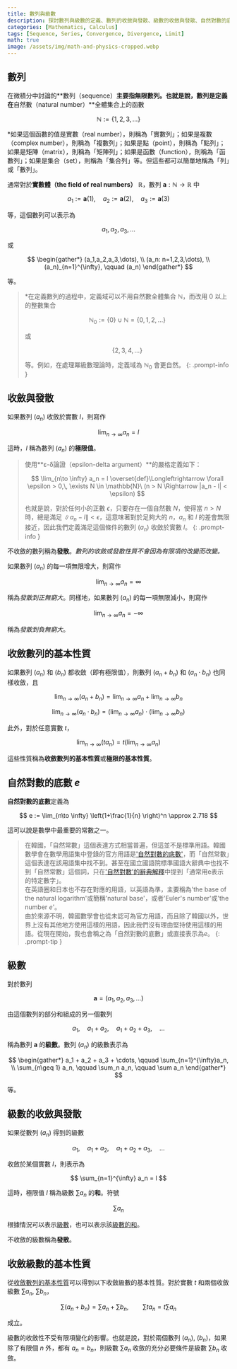 ```yaml
---
title: 數列與級數
description: 探討數列與級數的定義、數列的收斂與發散、級數的收斂與發散、自然對數的底數e的定義等微積分的基礎概念。
categories: [Mathematics, Calculus]
tags: [Sequence, Series, Convergence, Divergence, Limit]
math: true
image: /assets/img/math-and-physics-cropped.webp
---
```


## 數列
在微積分中討論的**數列（sequence）**主要指無限數列。也就是說，數列是定義在**自然數（natural number）**全體集合上的函數

$$ \mathbb{N} := \{1,2,3,\dots\} $$

*如果這個函數的值是實數（real number），則稱為「實數列」；如果是複數（complex number），則稱為「複數列」；如果是點（point），則稱為「點列」；如果是矩陣（matrix），則稱為「矩陣列」；如果是函數（function），則稱為「函數列」；如果是集合（set），則稱為「集合列」等。但這些都可以簡單地稱為「列」或「數列」。

通常對於**實數體（the field of real numbers）** $\mathbb{R}$，數列 $\mathbf{a}: \mathbb{N} \to \mathbb{R}$ 中

$$ a_1 := \mathbf{a}(1), \quad a_2 := \mathbf{a}(2), \quad a_3 := \mathbf{a}(3) $$

等，這個數列可以表示為

$$ a_1,\, a_2,\, a_3,\, \dots $$

或

$$ \begin{gather*}
(a_1,a_2,a_3,\dots), \\
(a_n: n=1,2,3,\dots), \\
(a_n)_{n=1}^{\infty}, \qquad (a_n)
\end{gather*} $$

等。

> *在定義數列的過程中，定義域可以不用自然數全體集合 $\mathbb{N}$，而改用 $0$ 以上的整數集合
>
> $$ \mathbb{N}_0 := \{0\} \cup \mathbb{N} = \{0,1,2,\dots\} $$
>
> 或
>
> $$\{2,3,4,\dots \}$$
>
> 等。例如，在處理冪級數理論時，定義域為 $\mathbb{N}_0$ 會更自然。
{: .prompt-info }

## 收斂與發散
如果數列 $(a_n)$ 收斂於實數 $l$，則寫作

$$ \lim_{n\to \infty} a_n = l $$

這時，$l$ 稱為數列 $(a_n)$ 的**極限值**。

> 使用**ε-δ論證（epsilon-delta argument）**的嚴格定義如下：
>
> $$ \lim_{n\to \infty} a_n = l \overset{def}\Longleftrightarrow \forall \epsilon > 0,\, \exists N \in \mathbb{N}\ (n > N \Rightarrow |a_n - l| < \epsilon) $$
>
> 也就是說，對於任何小的正數 $\epsilon$，只要存在一個自然數 $N$，使得當 $n>N$ 時，總是滿足 $\|a_n - l \| < \epsilon$，這意味著對於足夠大的 $n$，$a_n$ 和 $l$ 的差會無限接近，因此我們定義滿足這個條件的數列 $(a_n)$ 收斂於實數 $l$。
{: .prompt-info }

不收斂的數列稱為**發散**。*數列的收斂或發散性質不會因為有限項的改變而改變。*

如果數列 $(a_n)$ 的每一項無限增大，則寫作

$$ \lim_{n\to \infty} a_n = \infty $$

稱為*發散到正無窮大*。同樣地，如果數列 $(a_n)$ 的每一項無限減小，則寫作

$$ \lim_{n\to \infty} a_n = -\infty $$

稱為*發散到負無窮大*。

## 收斂數列的基本性質
如果數列 $(a_n)$ 和 $(b_n)$ 都收斂（即有極限值），則數列 $(a_n + b_n)$ 和 $(a_n \cdot b_n)$ 也同樣收斂，且

$$ \lim_{n\to \infty} (a_n + b_n) = \lim_{n\to \infty} a_n + \lim_{n\to \infty} b_n \label{eqn:props_of_conv_series_1}\tag{1}$$

$$ \lim_{n\to \infty} (a_n \cdot b_n) = \left(\lim_{n\to \infty} a_n \right) \cdot \left(\lim_{n\to \infty} b_n \right) \label{eqn:props_of_conv_series_2}\tag{2}$$

此外，對於任意實數 $t$，

$$ \lim_{n\to \infty} (t a_n) = t\left(\lim_{n\to \infty} a_n \right) \label{eqn:props_of_conv_series_3}\tag{3}$$

這些性質稱為**收斂數列的基本性質**或**極限的基本性質**。

## 自然對數的底數 $e$
**自然對數的底數**定義為

$$ e := \lim_{n\to \infty} \left(1+\frac{1}{n} \right)^n \approx 2.718 $$

這可以說是數學中最重要的常數之一。

> 在韓國，「自然常數」這個表達方式相當普遍，但這並不是標準用語。韓國數學會在數學用語集中登錄的官方用語是['自然對數的底數'](https://www.kms.or.kr/mathdict/list.html?key=kname&keyword=%EC%9E%90%EC%97%B0%EB%A1%9C%EA%B7%B8%EC%9D%98+%EB%B0%91)，而「自然常數」這個表達在該用語集中找不到。甚至在國立國語院標準國語大辭典中也找不到「自然常數」這個詞，只在['自然對數'的辭典解釋](https://stdict.korean.go.kr/search/searchView.do?pageSize=10&searchKeyword=%EC%9E%90%EC%97%B0%EB%A1%9C%EA%B7%B8)中提到「通常用e表示的特定數字」。  
> 在英語圈和日本也不存在對應的用語，以英語為準，主要稱為'the base of the natural logarithm'或簡稱'natural base'，或者'Euler's number'或'the number $e$'。  
> 由於來源不明，韓國數學會也從未認可為官方用語，而且除了韓國以外，世界上沒有其他地方使用這樣的用語，因此我們沒有理由堅持使用這樣的用語。從現在開始，我也會稱之為「自然對數的底數」或直接表示為$e$。
{: .prompt-tip }

## 級數
對於數列

$$ \mathbf{a} = (a_1, a_2, a_3, \dots) $$

由這個數列的部分和組成的另一個數列

$$ a_1, \quad a_1 + a_2, \quad a_1 + a_2 + a_3, \quad \dots $$

稱為數列 $\mathbf{a}$ 的**級數**。數列 $(a_n)$ 的級數表示為

$$ \begin{gather*}
a_1 + a_2 + a_3 + \cdots, \qquad \sum_{n=1}^{\infty}a_n, \\
\sum_{n\geq 1} a_n, \qquad \sum_n a_n, \qquad \sum a_n 
\end{gather*} $$

等。

## 級數的收斂與發散
如果從數列 $(a_n)$ 得到的級數

$$ a_1, \quad a_1 + a_2, \quad a_1 + a_2 + a_3, \quad \dots $$

收斂於某個實數 $l$，則表示為

$$ \sum_{n=1}^{\infty} a_n = l $$

這時，極限值 $l$ 稱為級數 $\sum a_n$ 的**和**。符號

$$ \sum a_n $$

根據情況可以表示<u>級數</u>，也可以表示該<u>級數的和</u>。

不收斂的級數稱為**發散**。

## 收斂級數的基本性質
從[收斂數列的基本性質](#收斂數列的基本性質)可以得到以下收斂級數的基本性質。對於實數 $t$ 和兩個收斂級數 $\sum a_n$, $\sum b_n$，

$$ \sum(a_n + b_n) = \sum a_n + \sum b_n, \qquad \sum ta_n = t\sum a_n \tag{4}$$

成立。

級數的收斂性不受有限項變化的影響。也就是說，對於兩個數列 $(a_n)$, $(b_n)$，如果除了有限個 $n$ 外，都有 $a_n=b_n$，則級數 $\sum a_n$ 收斂的充分必要條件是級數 $\sum b_n$ 收斂。
